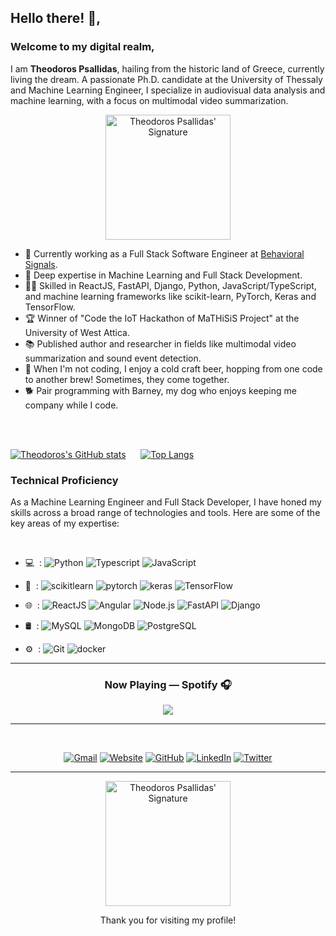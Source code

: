 ## Hello there! 👋,

### Welcome to my digital realm,

I am **Theodoros Psallidas**, hailing from the historic land of Greece, currently living the dream. A passionate Ph.D. candidate at the University of Thessaly and Machine Learning Engineer, I specialize in audiovisual data analysis and machine learning, with a focus on multimodal video summarization.

<p align="center">
    <img src="https://theopsall.github.io/tpsallidas/assets/signature_white-f352c47c.svg" alt="Theodoros Psallidas' Signature" width="200"/>
</p>

- 🔭 Currently working as a Full Stack Software Engineer at [Behavioral Signals](https://behavioralsignals.com/).
- 🌱 Deep expertise in Machine Learning and Full Stack Development.
- 👨‍💻 Skilled in ReactJS, FastAPI, Django, Python, JavaScript/TypeScript, and machine learning frameworks like scikit-learn, PyTorch, Keras and TensorFlow.
- 🏆 Winner of "Code the IoT Hackathon of MaTHiSiS Project" at the University of West Attica.
- 📚 Published author and researcher in fields like multimodal video summarization and sound event detection.
- 🍺 When I'm not coding, I enjoy a cold craft beer, hopping from one code to another brew! Sometimes, they come together.
- 🐕 Pair programming with Barney, my dog who enjoys keeping me company while I code.

</br></br>

[![Theodoros's GitHub stats](https://github-readme-stats.vercel.app/api?username=theopsall&show_icons=true&theme=radical)](https://github.com/anuraghazra/github-readme-stats) &nbsp;&nbsp;&nbsp;&nbsp; [![Top Langs](https://github-readme-stats.vercel.app/api/top-langs/?username=theopsall&layout=compact&show_icons=true&theme=radical)](https://github.com/anuraghazra/github-readme-stats)

### Technical Proficiency

As a Machine Learning Engineer and Full Stack Developer, I have honed my skills across a broad range of technologies and tools. Here are some of the key areas of my expertise:

<br/>

- 💻 &nbsp;:
  ![Python](https://img.shields.io/badge/-Python-333333?style=flat&logo=python) ![Typescript](https://img.shields.io/badge/-Typescript-333333?style=flat&logo=typescript) ![JavaScript](https://img.shields.io/badge/-JavaScript-333333?style=flat&logo=javascript)

- 🧠 &nbsp;:
  ![scikitlearn](https://img.shields.io/badge/-scikitlearn-333333?style=flat&logo=scikitlearn)
  ![pytorch](https://img.shields.io/badge/-PyTorch-333333?style=flat&logo=pytorch)
  ![keras](https://img.shields.io/badge/-Keras-333333?style=flat&logo=keras&logoColor=red)
  ![TensorFlow](https://img.shields.io/badge/-TensorFlow-333333?style=flat&logo=tensorflow)

- 🌐 &nbsp;:
  ![ReactJS](https://img.shields.io/badge/-ReactJS-333333?style=flat&logo=react)
  ![Angular](https://img.shields.io/badge/-Angular-333333?style=flat&logo=angular)
  ![Node.js](https://img.shields.io/badge/-Node.js-333333?style=flat&logo=nodedotjs)
  ![FastAPI](https://img.shields.io/badge/-FastAPI.js-333333?style=flat&logo=fastapi)
  ![Django](https://img.shields.io/badge/-Django.js-333333?style=flat&logo=django)

- 🛢 &nbsp;: ![MySQL](https://img.shields.io/badge/-MySQL-333333?style=flat&logo=mysql)
  ![MongoDB](https://img.shields.io/badge/-MongoDB-333333?style=flat&logo=mongodb)
  ![PostgreSQL](https://img.shields.io/badge/-PostgreSQL-333333?style=flat&logo=postgresql)

- ⚙️ &nbsp;:
  ![Git](https://img.shields.io/badge/-Git-333333?style=flat&logo=git) ![docker](https://img.shields.io/badge/-Docker-333333?style=flat&logo=docker)

---

<h3 align="center">
    Now Playing — Spotify 🎧
</h3>
<p align="center">
    <a href="https://spotify-github-profile.vercel.app/api/view?uid=31l2gu2jkevdhgpsfugduxpmuib4&redirect=true">
        <img src="https://spotify-github-profile.vercel.app/api/view?uid=31l2gu2jkevdhgpsfugduxpmuib4&cover_image=true&theme=novatorem&show_offline=false&background_color=121212&interchange=true&bar_color=53b14f&bar_color_cover=true"/>
    </a>
</p>

---

</br>
<p align="center">
    <a href="mailto:theopsall@gmail.com" target="_blank"><img alt="Gmail" src="https://img.shields.io/badge/Gmail-D14836?style=for-the-badge&logo=gmail&logoColor=white" /></a>
    <a href="https://theopsall.github.io/tpsallidas/" target="_blank"><img alt="Website" src="https://img.shields.io/badge/Website-000000?style=for-the-badge&logo=About.me&logoColor=white" /></a>
    <a href="https://github.com/theopsall" target="_blank"><img alt="GitHub" src="https://img.shields.io/badge/GitHub-100000?style=for-the-badge&logo=github&logoColor=white" /></a>
    <a href="https://www.linkedin.com/in/tpsallidas/" target="_blank"><img alt="LinkedIn" src="https://img.shields.io/badge/LinkedIn-0077B5?style=for-the-badge&logo=linkedin&logoColor=white" /></a>
    <a href="https://twitter.com/TheoPsallidas" target="_blank"><img alt="Twitter" src="https://img.shields.io/badge/Twitter-1DA1F2?style=for-the-badge&logo=twitter&logoColor=white" /></a>
</p>

---

<p align="center">
    <img src="https://theopsall.github.io/tpsallidas/assets/signature_white-f352c47c.svg" alt="Theodoros Psallidas' Signature" width="200"/>
</p>
<p align="center">
Thank you for visiting my profile!
</p>
<!-- ![HTML5](https://img.shields.io/badge/-HTML5-333333?style=flat&logo=html5)
![CSS3](https://img.shields.io/badge/-CSS3-333333?style=flat&logo=css3)
![Bootstrap](https://img.shields.io/badge/-Bootstrap-333333?style=flat&logo=bootstrap)
![Material-UI](https://img.shields.io/badge/-Material_UI-333333?style=flat&logo=mui)
![Antd](https://img.shields.io/badge/-Antd-333333?style=flat&logo=antdesign) -->
